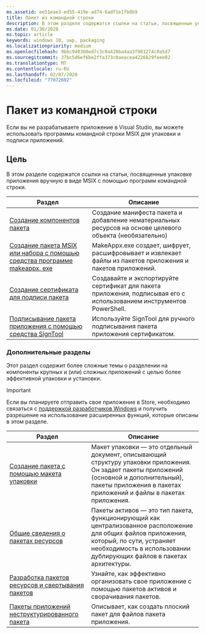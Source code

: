 ```yaml
---
ms.assetid: ee51eae3-ed55-419e-ad74-6adf1e1fb8b9
title: Пакет из командной строки
description: В этом разделе содержатся ссылки на статьи, посвященные упаковке приложений Windows вручную.
ms.date: 01/30/2020
ms.topic: article
keywords: windows 10, uwp, packaging
ms.localizationpriority: medium
ms.openlocfilehash: 9bbc940360ed7c3c0a428ba4aa3f981274c0a5d7
ms.sourcegitcommit: 37bc5d6ef6be2ffa373c0aeacea4226829feee02
ms.translationtype: MT
ms.contentlocale: ru-RU
ms.lasthandoff: 02/07/2020
ms.locfileid: "77072692"
---
```

# <a name="package-from-the-command-line"></a>Пакет из командной строки

Если вы не разрабатываете приложение в Visual Studio, вы можете использовать программы командной строки MSIX для упаковки и подписи приложений.


## <a name="purpose"></a>Цель

В этом разделе содержатся ссылки на статьи, посвященные упаковке приложения вручную в виде MSIX с помощью программ командной строки.

| Раздел | Описание |
|-------|-------------|
| [Создание компонентов пакета](../desktop/desktop-to-uwp-manual-conversion.md) | Создание манифеста пакета и добавление нематериальных ресурсов на основе целевого объекта (необязательно) |
| [Создание пакета MSIX или набора с помощью средства программе makeappx. exe](create-app-package-with-makeappx-tool.md) | MakeAppx.exe создает, шифрует, расшифровывает и извлекает файлы из пакетов приложения и пакетов приложений. |
| [Создание сертификата для подписи пакета](create-certificate-package-signing.md) | Создавайте и экспортируйте сертификат для пакета приложения, подписывая его с использованием инструментов PowerShell. |
| [Подписывание пакета приложения с помощью средства SignTool](sign-app-package-using-signtool.md) | Используйте SignTool для ручного подписывания пакета приложения сертификатом. |

### <a name="advanced-topics"></a>Дополнительные разделы

Этот раздел содержит более сложные темы о разделении на компоненты крупных и (или) сложных приложений с целью более эффективной упаковки и установки. 

> [!IMPORTANT]
> Если вы планируете отправить свое приложение в Store, необходимо связаться с [поддержкой разработчиков Windows](https://developer.microsoft.com/windows/support) и получить разрешение на использование расширенных функций, которые описаны в этом разделе.


| Раздел | Описание |
|-------|-------------|
| [Создание пакета с помощью макета упаковки](packaging-layout.md) | Макет упаковки — это отдельный документ, описывающий структуру упаковки приложения. Он задает пакеты приложений (основной и дополнительный), пакеты приложения в пакетах приложений и файлы в пакетах приложения. |
| [Общие сведения о пакетах ресурсов](asset-packages.md) | Пакеты активов — это тип пакета, функционирующий как централизованное расположение для общих файлов приложения, который, по сути, устраняет необходимость в использовании дублирующих файлов в пакетах архитектуры. |
| [Разработка пакетов ресурсов и свертывания пакетов](package-folding.md) | Узнайте, как эффективно организовать свое приложение с помощью пакетов активов и сворачивания пакетов. |
| [Пакеты приложений неструктурированного пакета](flat-bundles.md) | Описывает, как создать плоский пакет для файлов пакета приложения. |

